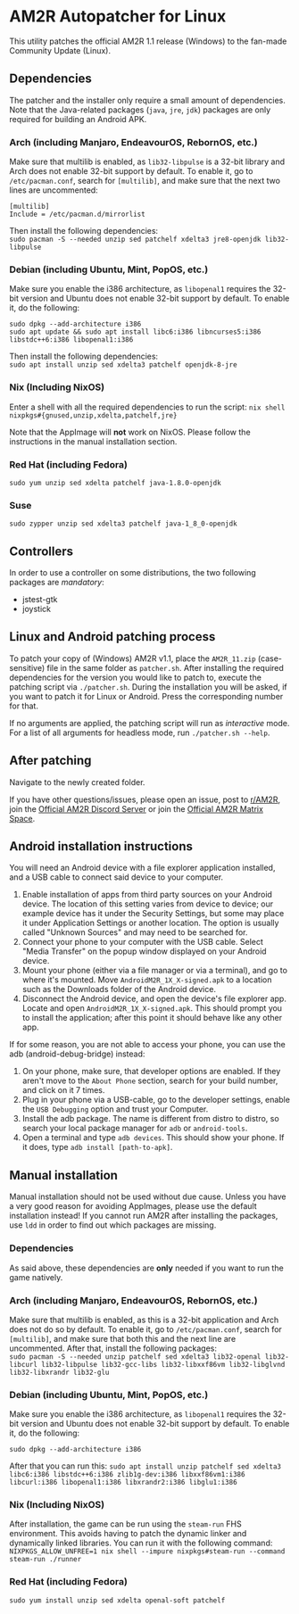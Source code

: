 # AM2R Autopatcher for Linux
This utility patches the official AM2R 1.1 release (Windows) to the fan-made Community Update (Linux).

## Dependencies
The patcher and the installer only require a small amount of dependencies. Note that the Java-related packages (`java`, `jre`, `jdk`) packages are only required for building an Android APK.

### Arch (including Manjaro, EndeavourOS, RebornOS, etc.)
Make sure that multilib is enabled, as `lib32-libpulse` is a 32-bit library and Arch does not enable 32-bit support by default.
To enable it, go to `/etc/pacman.conf`, search for `[multilib]`, and make sure that the next two lines are uncommented:
```
[multilib]
Include = /etc/pacman.d/mirrorlist
```

Then install the following dependencies:  
`sudo pacman -S --needed unzip sed patchelf xdelta3 jre8-openjdk lib32-libpulse`


### Debian (including Ubuntu, Mint, PopOS, etc.)
Make sure you enable the i386 architecture, as `libopenal1` requires the 32-bit version and Ubuntu does not enable 32-bit support by default.
To enable it, do the following:
```
sudo dpkg --add-architecture i386
sudo apt update && sudo apt install libc6:i386 libncurses5:i386 libstdc++6:i386 libopenal1:i386
```

Then install the following dependencies:  
`sudo apt install unzip sed xdelta3 patchelf openjdk-8-jre`

### Nix (Including NixOS)
Enter a shell with all the required dependencies to run the script:
`nix shell nixpkgs#{gnused,unzip,xdelta,patchelf,jre}`

Note that the AppImage will **not** work on NixOS. Please follow the instructions in the manual installation section.

### Red Hat (including Fedora)
`sudo yum unzip sed xdelta patchelf java-1.8.0-openjdk`

### Suse
`sudo zypper unzip sed xdelta3 patchelf java-1_8_0-openjdk`

## Controllers
In order to use a controller on some distributions, the two following packages are *mandatory*:
- jstest-gtk
- joystick

## Linux and Android patching process
To patch your copy of (Windows) AM2R v1.1, place the `AM2R_11.zip` (case-sensitive) file in the same folder as `patcher.sh`. After installing the required dependencies for the version you would like to patch to, execute the patching script via `./patcher.sh`.
During the installation you will be asked, if you want to patch it for Linux or Android. Press the corresponding number for that.

If no arguments are applied, the patching script will run as *interactive* mode. For a list of all arguments for headless mode, run `./patcher.sh --help`.

## After patching
Navigate to the newly created folder. 

If you have other questions/issues, please open an issue, post to [r/AM2R](https://www.reddit.com/r/AM2R/), join the [Official AM2R Discord Server](https://discord.gg/YTQnkAJ) or join the [Official AM2R Matrix Space](https://matrix.to/#/#am2r:matrix.org).

## Android installation instructions
You will need an Android device with a file explorer application installed, and a USB cable to connect said device to your computer.

1. Enable installation of apps from third party sources on your Android device. The location of this setting varies from device to device; our example device has it under the Security Settings, but some may place it under Application Settings or another location.
The option is usually called "Unknown Sources" and may need to be searched for.
2. Connect your phone to your computer with the USB cable. Select "Media Transfer" on the popup window displayed on your Android device.
3. Mount your phone (either via a file manager or via a terminal), and go to where it's mounted.
Move `AndroidM2R_1X_X-signed.apk` to a location such as the Downloads folder of the Android device.
4. Disconnect the Android device, and open the device's file explorer app. Locate and open `AndroidM2R_1X_X-signed.apk`.
This should prompt you to install the application; after this point it should behave like any other app.

If for some reason, you are not able to access your phone, you can use the adb (android-debug-bridge) instead:
1. On your phone, make sure, that developer options are enabled. If they aren't move to the `About Phone` section, search for your build number, and click on it 7 times.
2. Plug in your phone via a USB-cable, go to the developer settings, enable the `USB Debugging` option and trust your Computer.
3. Install the adb package. The name is different from distro to distro, so search your local package manager for `adb` or `android-tools`.
4. Open a terminal and type `adb devices`. This should show your phone. If it does, type `adb install [path-to-apk]`.

## Manual installation
Manual installation should not be used without due cause. Unless you have a very good reason for avoiding AppImages, please use the default installation instead!
If you cannot run AM2R after installing the packages, use `ldd` in order to find out which packages are missing.

### Dependencies
As said above, these dependencies are **only** needed if you want to run the game natively.

### Arch (including Manjaro, EndeavourOS, RebornOS, etc.)
Make sure that multilib is enabled, as this is a 32-bit application and Arch does not do so by default.
To enable it, go to `/etc/pacman.conf`, search for `[multilib]`, and make sure that both this and the next line are uncommented. After that, install the following packages:  
`sudo pacman -S --needed unzip patchelf sed xdelta3 lib32-openal lib32-libcurl lib32-libpulse lib32-gcc-libs lib32-libxxf86vm lib32-libglvnd lib32-libxrandr lib32-glu`

### Debian (including Ubuntu, Mint, PopOS, etc.)
Make sure you enable the i386 architecture, as `libopenal1` requires the 32-bit version and Ubuntu does not enable 32-bit support by default.
To enable it, do the following:
```
sudo dpkg --add-architecture i386
```
After that you can run this:
`sudo apt install unzip patchelf sed xdelta3 libc6:i386 libstdc++6:i386 zlib1g-dev:i386 libxxf86vm1:i386 libcurl:i386 libopenal1:i386 libxrandr2:i386 libglu1:i386`

### Nix (Including NixOS)
After installation, the game can be run using the `steam-run` FHS environment. This avoids having to patch the dynamic linker and dynamically linked libraries. You can run it with the following command:
`NIXPKGS_ALLOW_UNFREE=1 nix shell --impure nixpkgs#steam-run --command steam-run ./runner`

### Red Hat (including Fedora)
`sudo yum install unzip sed xdelta openal-soft patchelf`
